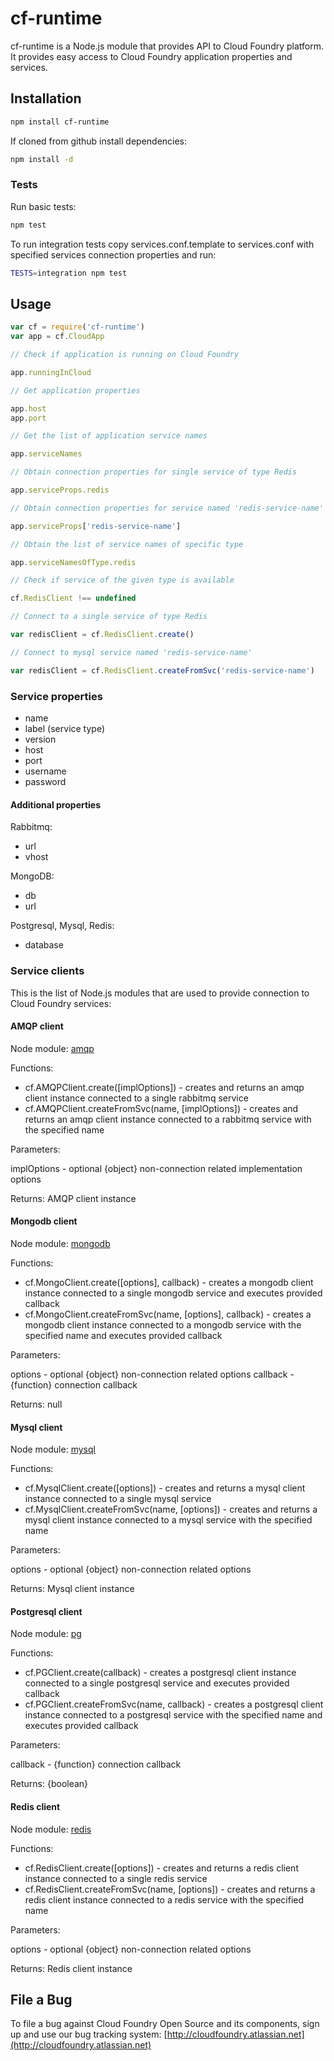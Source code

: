 # cf-runtime

cf-runtime is a Node.js module that provides API to Cloud Foundry platform. It provides easy access to Cloud Foundry application properties and services.

## Installation

```bash
npm install cf-runtime
```

If cloned from github install dependencies:

```bash
npm install -d
```

### Tests

Run basic tests:

```bash
npm test
```

To run integration tests copy services.conf.template to services.conf with specified services connection properties and run:

```bash
TESTS=integration npm test
```

## Usage

```js
var cf = require('cf-runtime')
var app = cf.CloudApp

// Check if application is running on Cloud Foundry

app.runningInCloud

// Get application properties

app.host
app.port

// Get the list of application service names

app.serviceNames

// Obtain connection properties for single service of type Redis

app.serviceProps.redis

// Obtain connection properties for service named 'redis-service-name'

app.serviceProps['redis-service-name']

// Obtain the list of service names of specific type

app.serviceNamesOfType.redis

// Check if service of the given type is available

cf.RedisClient !== undefined

// Connect to a single service of type Redis

var redisClient = cf.RedisClient.create()

// Connect to mysql service named 'redis-service-name'

var redisClient = cf.RedisClient.createFromSvc('redis-service-name')

```

### Service properties

* name
* label (service type)
* version
* host
* port
* username
* password

#### Additional properties

Rabbitmq:

* url
* vhost

MongoDB:

* db
* url

Postgresql, Mysql, Redis:

* database

### Service clients

This is the list of Node.js modules that are used to provide connection to Cloud Foundry services:

#### AMQP client

Node module: [amqp](https://github.com/postwait/node-amqp)

Functions:

* cf.AMQPClient.create([implOptions]) - creates and returns an amqp client instance connected to a single rabbitmq service
* cf.AMQPClient.createFromSvc(name, [implOptions]) - creates and returns an amqp client instance connected to a rabbitmq service with the specified name

Parameters:

implOptions - optional {object} non-connection related implementation options

Returns: AMQP client instance

#### Mongodb client

Node module: [mongodb](https://github.com/christkv/node-mongodb-native)

Functions:

* cf.MongoClient.create([options], callback) - creates a mongodb client instance connected to a single mongodb service and executes provided callback
* cf.MongoClient.createFromSvc(name, [options], callback) - creates a mongodb client instance connected to a mongodb service with the specified name and executes provided callback

Parameters:

options - optional {object} non-connection related options
callback - {function} connection callback

Returns: null

#### Mysql client

Node module: [mysql](https://github.com/felixge/node-mysql)

Functions:

* cf.MysqlClient.create([options]) - creates and returns a mysql client instance connected to a single mysql service
* cf.MysqlClient.createFromSvc(name, [options]) - creates and returns a mysql client instance connected to a mysql service with the specified name

Parameters:

options - optional {object} non-connection related options

Returns: Mysql client instance

#### Postgresql client

Node module: [pg](https://github.com/brianc/node-postgres)

Functions:

* cf.PGClient.create(callback) - creates a postgresql client instance connected to a single postgresql service and executes provided callback
* cf.PGClient.createFromSvc(name, callback) - creates a postgresql client instance connected to a postgresql service with the specified name and executes provided callback

Parameters:

callback - {function} connection callback

Returns: {boolean}

#### Redis client

Node module: [redis](https://github.com/mranney/node_redis)

Functions:

* cf.RedisClient.create([options]) - creates and returns a redis client instance connected to a single redis service
* cf.RedisClient.createFromSvc(name, [options]) - creates and returns a redis client instance connected to a redis service with the specified name

Parameters:

options - optional {object} non-connection related options

Returns: Redis client instance


## File a Bug

To file a bug against Cloud Foundry Open Source and its components, sign up and use our
bug tracking system: [http://cloudfoundry.atlassian.net](http://cloudfoundry.atlassian.net)
